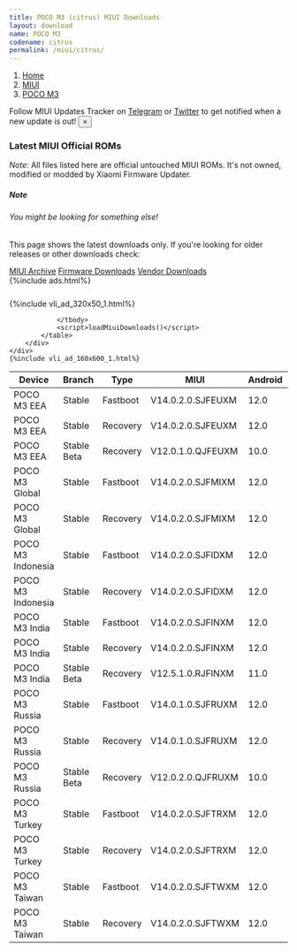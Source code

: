```yaml
---
title: POCO M3 (citrus) MIUI Downloads
layout: download
name: POCO M3
codename: citrus
permalink: /miui/citrus/
---
```

<nav aria-label="breadcrumb">
    <ol class="breadcrumb">
        <li class="breadcrumb-item"><a href="/">Home</a></li>
        <li class="breadcrumb-item"><a href="/miui/">MIUI</a></li>
        <li class="breadcrumb-item active" aria-current="page"><a href="/miui/citrus/">POCO M3</a></li>
    </ol>
</nav>
<div class="alert alert-primary alert-dismissible fade show" role="alert">
    Follow MIUI Updates Tracker on <a href="https://t.me/MIUIUpdatesTracker" class="alert-link">Telegram</a>
     or <a href="https://twitter.com/MiFwUpdater" class="alert-link">Twitter</a> to get notified when a new update is out!
    <button type="button" class="close" data-dismiss="alert" aria-label="Close">
        <span aria-hidden="true">&times;</span>
    </button>
</div>

### Latest MIUI Official ROMs
*Note*: All files listed here are official untouched MIUI ROMs. It's not owned, modified or modded by Xiaomi Firmware Updater.
<div class="card">
  <div class="card-body">
    <h5 class="card-title">Note</h5>
    <h6 class="card-subtitle mb-2 text-muted">You might be looking for something else!</h6>
    <p class="card-text">This page shows the latest downloads only.
     If you're looking for older releases or other downloads check:</p>
    <a href="/archive/miui/citrus/" class="card-link">MIUI Archive</a>
    <a href="/firmware/citrus/" class="card-link">Firmware Downloads</a>
    <a href="/vendor/citrus/" class="card-link">Vendor Downloads</a>
  </div>
</div>
{%include ads.html%}
<div class="row justify-content-center">
    <div class="col-10">
        <div class="table-responsive-md" style="margin-top: 25px;">
            {%include vli_ad_320x50_1.html%}
            <table id="miui" class="display dt-responsive nowrap compact table table-striped table-hover table-sm">
                <thead class="thead-dark">
                    <tr>
                        <th data-ref="device">Device</th>
                        <th data-ref="branch">Branch</th>
                        <th data-ref="type">Type</th>
                        <th data-ref="miui">MIUI</th>
                        <th data-ref="android">Android</th>
                        <th data-ref="size">Size</th>
                        <th data-ref="size">Date</th>
                        <th data-ref="link">Link</th>
                    </tr>
                </thead>
                <tbody>
                <tr><td>POCO M3 EEA</td><td>Stable</td><td>Fastboot</td><td>V14.0.2.0.SJFEUXM</td><td>12.0</td><td>5.0 GB</td><td>2023-05-09</td><td><a href="/miui/citrus/stable/V14.0.2.0.SJFEUXM/">Download</a></td></tr>
<tr><td>POCO M3 EEA</td><td>Stable</td><td>Recovery</td><td>V14.0.2.0.SJFEUXM</td><td>12.0</td><td>3.2 GB</td><td>2023-05-19</td><td><a href="/miui/citrus/stable/V14.0.2.0.SJFEUXM/">Download</a></td></tr>
<tr><td>POCO M3 EEA</td><td>Stable Beta</td><td>Recovery</td><td>V12.0.1.0.QJFEUXM</td><td>10.0</td><td>2.5 GB</td><td>2020-11-27</td><td><a href="/miui/citrus/stable beta/V12.0.1.0.QJFEUXM/">Download</a></td></tr>
<tr><td>POCO M3 Global</td><td>Stable</td><td>Fastboot</td><td>V14.0.2.0.SJFMIXM</td><td>12.0</td><td>5.2 GB</td><td>2023-03-30</td><td><a href="/miui/citrus/stable/V14.0.2.0.SJFMIXM/">Download</a></td></tr>
<tr><td>POCO M3 Global</td><td>Stable</td><td>Recovery</td><td>V14.0.2.0.SJFMIXM</td><td>12.0</td><td>3.3 GB</td><td>2023-04-07</td><td><a href="/miui/citrus/stable/V14.0.2.0.SJFMIXM/">Download</a></td></tr>
<tr><td>POCO M3 Indonesia</td><td>Stable</td><td>Fastboot</td><td>V14.0.2.0.SJFIDXM</td><td>12.0</td><td>4.5 GB</td><td>2023-04-25</td><td><a href="/miui/citrus/stable/V14.0.2.0.SJFIDXM/">Download</a></td></tr>
<tr><td>POCO M3 Indonesia</td><td>Stable</td><td>Recovery</td><td>V14.0.2.0.SJFIDXM</td><td>12.0</td><td>3.2 GB</td><td>2023-05-09</td><td><a href="/miui/citrus/stable/V14.0.2.0.SJFIDXM/">Download</a></td></tr>
<tr><td>POCO M3 India</td><td>Stable</td><td>Fastboot</td><td>V14.0.2.0.SJFINXM</td><td>12.0</td><td>3.8 GB</td><td>2023-04-24</td><td><a href="/miui/citrus/stable/V14.0.2.0.SJFINXM/">Download</a></td></tr>
<tr><td>POCO M3 India</td><td>Stable</td><td>Recovery</td><td>V14.0.2.0.SJFINXM</td><td>12.0</td><td>3.2 GB</td><td>2023-05-09</td><td><a href="/miui/citrus/stable/V14.0.2.0.SJFINXM/">Download</a></td></tr>
<tr><td>POCO M3 India</td><td>Stable Beta</td><td>Recovery</td><td>V12.5.1.0.RJFINXM</td><td>11.0</td><td>2.8 GB</td><td>2022-01-06</td><td><a href="/miui/citrus/stable beta/V12.5.1.0.RJFINXM/">Download</a></td></tr>
<tr><td>POCO M3 Russia</td><td>Stable</td><td>Fastboot</td><td>V14.0.1.0.SJFRUXM</td><td>12.0</td><td>4.7 GB</td><td>2023-04-28</td><td><a href="/miui/citrus/stable/V14.0.1.0.SJFRUXM/">Download</a></td></tr>
<tr><td>POCO M3 Russia</td><td>Stable</td><td>Recovery</td><td>V14.0.1.0.SJFRUXM</td><td>12.0</td><td>3.2 GB</td><td>2023-05-10</td><td><a href="/miui/citrus/stable/V14.0.1.0.SJFRUXM/">Download</a></td></tr>
<tr><td>POCO M3 Russia</td><td>Stable Beta</td><td>Recovery</td><td>V12.0.2.0.QJFRUXM</td><td>10.0</td><td>2.5 GB</td><td>2020-12-29</td><td><a href="/miui/citrus/stable beta/V12.0.2.0.QJFRUXM/">Download</a></td></tr>
<tr><td>POCO M3 Turkey</td><td>Stable</td><td>Fastboot</td><td>V14.0.2.0.SJFTRXM</td><td>12.0</td><td>4.6 GB</td><td>2023-04-21</td><td><a href="/miui/citrus/stable/V14.0.2.0.SJFTRXM/">Download</a></td></tr>
<tr><td>POCO M3 Turkey</td><td>Stable</td><td>Recovery</td><td>V14.0.2.0.SJFTRXM</td><td>12.0</td><td>3.2 GB</td><td>2023-04-28</td><td><a href="/miui/citrus/stable/V14.0.2.0.SJFTRXM/">Download</a></td></tr>
<tr><td>POCO M3 Taiwan</td><td>Stable</td><td>Fastboot</td><td>V14.0.2.0.SJFTWXM</td><td>12.0</td><td>4.3 GB</td><td>2023-04-21</td><td><a href="/miui/citrus/stable/V14.0.2.0.SJFTWXM/">Download</a></td></tr>
<tr><td>POCO M3 Taiwan</td><td>Stable</td><td>Recovery</td><td>V14.0.2.0.SJFTWXM</td><td>12.0</td><td>3.1 GB</td><td>2023-05-06</td><td><a href="/miui/citrus/stable/V14.0.2.0.SJFTWXM/">Download</a></td></tr>

                </tbody>
                <script>loadMiuiDownloads()</script>
            </table>
        </div>
    </div>
    {%include vli_ad_160x600_1.html%}
</div>
